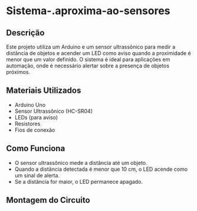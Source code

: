 # Sistema-.aproxima-ao-sensores

## Descrição
Este projeto utiliza um Arduino e um sensor ultrassônico para medir a distância de objetos e acender um LED como aviso quando a proximidade é menor que um valor definido. O sistema é ideal para aplicações em automação, onde é necessário alertar sobre a presença de objetos próximos.

## Materiais Utilizados
- Arduino Uno
- Sensor Ultrassônico (HC-SR04)
- LEDs (para aviso)
- Resistores 
- Fios de conexão

## Como Funciona
- O sensor ultrassônico mede a distância até um objeto.
- Quando a distância detectada é menor que 10 cm, o LED acende como um sinal de alerta.
- Se a distância for maior, o LED permanece apagado.

## Montagem do Circuito
